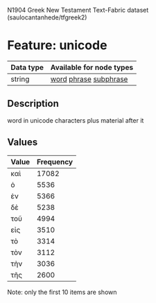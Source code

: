 <p>N1904 Greek New Testament Text-Fabric dataset (saulocantanhede/tfgreek2)</p>

<h1>Feature: unicode</h1>

<table>
<thead>
<tr>
  <th>Data type</th>
  <th>Available for node types</th>
</tr>
</thead>
<tbody>
<tr>
  <td>string</td>
  <td><A HREF="featurebynodetype.md#word">word</A> <A HREF="featurebynodetype.md#phrase">phrase</A> <A HREF="featurebynodetype.md#subphrase">subphrase</A></td>
</tr>
</tbody>
</table>

<h2>Description</h2>

<p>word in unicode characters plus material after it</p>

<h2>Values</h2>

<table>
<thead>
<tr>
  <th>Value</th>
  <th>Frequency</th>
</tr>
</thead>
<tbody>
<tr>
  <td>καὶ</td>
  <td>17082</td>
</tr>
<tr>
  <td>ὁ</td>
  <td>5536</td>
</tr>
<tr>
  <td>ἐν</td>
  <td>5366</td>
</tr>
<tr>
  <td>δὲ</td>
  <td>5238</td>
</tr>
<tr>
  <td>τοῦ</td>
  <td>4994</td>
</tr>
<tr>
  <td>εἰς</td>
  <td>3510</td>
</tr>
<tr>
  <td>τὸ</td>
  <td>3314</td>
</tr>
<tr>
  <td>τὸν</td>
  <td>3112</td>
</tr>
<tr>
  <td>τὴν</td>
  <td>3036</td>
</tr>
<tr>
  <td>τῆς</td>
  <td>2600</td>
</tr>
</tbody>
</table>

<p>Note: only the first 10 items are shown</p>
